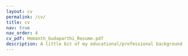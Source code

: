 ```yaml
---
layout: cv
permalink: /cv/
title: cv
nav: true
nav_order: 4
cv_pdf: Hemanth_Gudaparthi_Resume.pdf
description: A little bit of my educational/professional background
---
```

